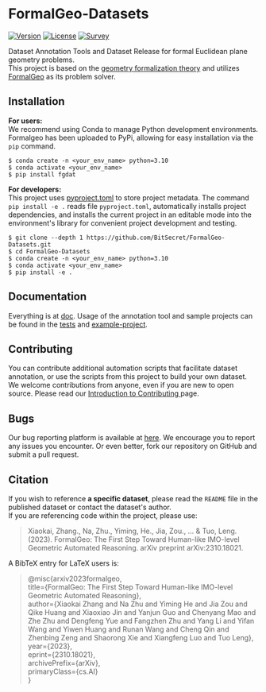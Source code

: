 # FormalGeo-Datasets

[![Version](https://img.shields.io/badge/Version-0.0.1-brightgreen)](https://github.com/BitSecret/FormalGeo-Datasets)
[![License](https://img.shields.io/badge/License-MIT-green)](https://opensource.org/licenses/MIT)
[![Survey](https://img.shields.io/badge/Survey-FormalGeo-blue)](https://github.com/BitSecret/FormalGeo-Datasets)

Dataset Annotation Tools and Dataset Release for formal Euclidean plane geometry problems.  
This project is based on the [geometry formalization theory](https://arxiv.org/abs/2310.18021) and
utilizes [FormalGeo](https://github.com/BitSecret/FormalGeo) as its problem solver.

## Installation

**For users:**  
We recommend using Conda to manage Python development environments. Formalgeo has been uploaded to PyPi, allowing for
easy installation via the `pip` command.

    $ conda create -n <your_env_name> python=3.10
    $ conda activate <your_env_name>
    $ pip install fgdat

**For developers:**  
This project uses [pyproject.toml](https://packaging.python.org/en/latest/specifications/declaring-project-metadata) to
store project metadata. The command `pip install -e .` reads file `pyproject.toml`, automatically installs project
dependencies, and installs the current project in an editable mode into the environment's library for convenient
project development and testing.

    $ git clone --depth 1 https://github.com/BitSecret/FormalGeo-Datasets.git
    $ cd FormalGeo-Datasets
    $ conda create -n <your_env_name> python=3.10
    $ conda activate <your_env_name>
    $ pip install -e .

## Documentation

Everything is at [doc](./doc/doc.md). Usage of the annotation tool and sample projects can be found in
the [tests](./tests) and [example-project](./project).

## Contributing

You can contribute additional automation scripts that facilitate dataset annotation, or use the scripts from this
project to build your own dataset.  
We welcome contributions from anyone, even if you are new to open source. Please read our [Introduction to Contributing
](./doc/contributing.md)page.

## Bugs

Our bug reporting platform is available at [here](https://github.com/BitSecret/FormalGeo-Datasets/issues). We encourage
you to report any issues you encounter. Or even better, fork our repository on GitHub and submit a pull request.

## Citation

If you wish to reference **a specific dataset**, please read the `README` file in the published dataset or contact the
dataset's author.  
If you are referencing code within the project, please use:
> Xiaokai, Zhang., Na, Zhu., Yiming, He., Jia, Zou., ... & Tuo, Leng. (2023). FormalGeo: The First Step Toward
> Human-like IMO-level Geometric Automated Reasoning. arXiv preprint arXiv:2310.18021.

A BibTeX entry for LaTeX users is:
> @misc{arxiv2023formalgeo,  
> title={FormalGeo: The First Step Toward Human-like IMO-level Geometric Automated Reasoning},  
> author={Xiaokai Zhang and Na Zhu and Yiming He and Jia Zou and Qike Huang and Xiaoxiao Jin and Yanjun Guo and Chenyang
> Mao and Zhe Zhu and Dengfeng Yue and Fangzhen Zhu and Yang Li and Yifan Wang and Yiwen Huang and Runan Wang and Cheng
> Qin and Zhenbing Zeng and Shaorong Xie and Xiangfeng Luo and Tuo Leng},  
> year={2023},  
> eprint={2310.18021},  
> archivePrefix={arXiv},  
> primaryClass={cs.AI}  
> }